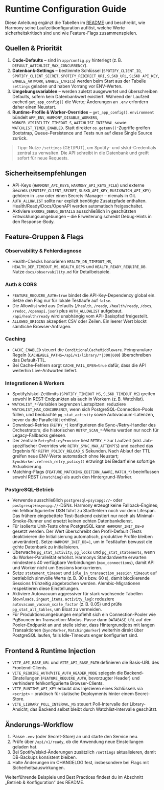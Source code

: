 # Runtime Configuration Guide

Diese Anleitung ergänzt die Tabellen im [README](../../README.md#betrieb--konfiguration) und beschreibt, wie Harmony seine Laufzeitkonfiguration auflöst, welche Werte sicherheitskritisch sind und wie Feature-Flags zusammenspielen.

## Quellen & Priorität

1. **Code-Defaults** – sind in `app/config.py` hinterlegt (z. B. `DEFAULT_WATCHLIST_MAX_CONCURRENCY`).
2. **Datenbank-Settings** – bestimmte Schlüssel (`SPOTIFY_CLIENT_ID`, `SPOTIFY_CLIENT_SECRET`, `SPOTIFY_REDIRECT_URI`, `SLSKD_URL`, `SLSKD_API_KEY`, `ENABLE_ARTWORK`, `ENABLE_LYRICS`) werden beim Start aus der Tabelle `settings` geladen und haben Vorrang vor ENV-Werten.
3. **Umgebungsvariablen** – werden zuletzt ausgewertet und überschreiben Defaults, sofern kein Datenbankwert existiert. Während der Laufzeit cached `get_app_config()` die Werte; Änderungen an `.env` erfordern daher einen Neustart.
4. **Runtime-Profile & Worker-Overrides** – `get_app_config().environment` bündelt `APP_ENV`, `HARMONY_DISABLE_WORKERS`, `WORKER_VISIBILITY_TIMEOUT_S`, `WATCHLIST_INTERVAL` sowie `WATCHLIST_TIMER_ENABLED`. Statt direkter `os.getenv()`-Zugriffe greifen Bootstrap, Queue-Persistence und Tests nun auf diese Single Source zurück.

> Tipp: Nutze `/settings` (GET/PUT), um Spotify- und slskd-Credentials zentral zu verwalten. Die API schreibt in die Datenbank und greift sofort für neue Requests.

## Sicherheitsempfehlungen

- API-Keys (`HARMONY_API_KEYS`, `HARMONY_API_KEYS_FILE`) und externe Secrets (`SPOTIFY_CLIENT_SECRET`, `SLSKD_API_KEY`, `MUSIXMATCH_API_KEY`) gehören in `.env` oder einen Secrets-Manager – niemals in Git.
- `AUTH_ALLOWLIST` sollte nur explizit benötigte Zusatzpfade enthalten. Health/Ready/Docs/OpenAPI werden automatisch freigeschaltet.
- Aktiviere `ERRORS_DEBUG_DETAILS` ausschließlich in geschützten Entwicklungsumgebungen – die Erweiterung schreibt Debug-Hints in den Response-Body.

## Feature-Gruppen & Flags

### Observability & Fehlerdiagnose

- Health-Checks honorieren `HEALTH_DB_TIMEOUT_MS`, `HEALTH_DEP_TIMEOUT_MS`, `HEALTH_DEPS` und `HEALTH_READY_REQUIRE_DB`. Nutze `docs/observability.md` für Detailbeispiele.

### Auth & CORS

- `FEATURE_REQUIRE_AUTH=true` bindet die API-Key-Dependency global ein. Setze den Flag nur für lokale Testläufe auf `false`.
- Die Allowlist wird aus Defaults (`/health`, `/ready`, `/health/ready`, `/docs`, `/redoc`, `/openapi.json`) plus `AUTH_ALLOWLIST` aufgebaut. `/api/health/ready` wird unabhängig vom API-Basispfad freigestellt.
- `ALLOWED_ORIGINS` akzeptiert CSV oder Zeilen. Ein leerer Wert blockt sämtliche Browser-Anfragen.

### Caching

- `CACHE_ENABLED` steuert die `ConditionalCacheMiddleware`. Feingranulare Regeln (`CACHEABLE_PATHS=/api/v1/library/*|300|600`) überschreiben das Default-TTL.
- Bei Cache-Fehlern sorgt `CACHE_FAIL_OPEN=true` dafür, dass die API weiterhin Live-Antworten liefert.

### Integrationen & Workers

- Spotify/slskd-Zeitlimits (`SPOTIFY_TIMEOUT_MS`, `SLSKD_TIMEOUT_MS`) greifen sowohl in REST-Endpunkten als auch in Workern (z. B. Watchlist).
- `WATCHLIST_*`-Variablen begrenzen Lastspitzen: reduziere `WATCHLIST_MAX_CONCURRENCY`, wenn sich PostgreSQL-Connection-Pools füllen, und beobachte `pg_stat_activity` sowie Autovacuum-Latenzen, bevor du die Parallelität erhöhst.
- Download-Retries (`RETRY_*`) konfigurieren die Sync-/Retry-Handler des Orchestrators; die historischen `RETRY_SCAN_*`-Werte werden nur noch für Legacy-Fallbacks gelesen.
- Der zentrale `RetryPolicyProvider` liest `RETRY_*` zur Laufzeit (inkl. Job-spezifischer Overrides wie `RETRY_SYNC_MAX_ATTEMPTS`) und cached das Ergebnis für `RETRY_POLICY_RELOAD_S` Sekunden. Nach Ablauf der TTL greifen neue ENV-Werte automatisch ohne Neustart; `SyncWorker.refresh_retry_policy()` erzwingt bei Bedarf eine sofortige Aktualisierung.
- Matching-Flags (`FEATURE_MATCHING_EDITION_AWARE`, `MATCH_*`) beeinflussen sowohl REST (`/matching`) als auch den Hintergrund-Worker.

### PostgreSQL-Betrieb

- Verwende ausschließlich `postgresql+psycopg://`- oder `postgresql+asyncpg://`-DSNs. Harmony erzeugt keine Fallback-Engines; ein fehlkonfigurierter DSN führt zu Startfehlern noch vor dem Lifespan. Das frühere eingebettete Test-Backend existiert nur noch als Minimal-Smoke-Runner und ersetzt keinen echten Datenbankdienst.
- Für isolierte Unit-Tests ohne PostgreSQL kann `HARMONY_INIT_DB=0` gesetzt werden. Der Wert überschreibt den Profil-Default (Tests deaktivieren die Initialisierung automatisch, produktive Profile bleiben unverändert). Setze `HARMONY_INIT_DB=1`, um in Testläufen bewusst die echte Datenbank zu initialisieren.
- Überwache `pg_stat_activity`, `pg_locks` und `pg_stat_statements`, wenn du Worker-Parallelität erhöhst. Harmonys Standardwerte erwarten mindestens 40 verfügbare Verbindungen (`max_connections`), damit API und Worker nicht um Sessions konkurrieren.
- Setze `statement_timeout` und `idle_in_transaction_session_timeout` auf betrieblich sinnvolle Werte (z. B. 30 s bzw. 60 s), damit blockierende Sessions frühzeitig abgebrochen werden. Alembic-Migrationen respektieren diese Einstellungen.
- Aktiviere Autovacuum aggressiver für stark wachsende Tabellen (`downloads`, `ingest_items`, `activity_log`): reduziere `autovacuum_vacuum_scale_factor` (z. B. 0.05) und prüfe `pg_stat_all_tables`, um Bloat zu vermeiden.
- Für Produktionsumgebungen empfiehlt sich ein Connection-Pooler wie PgBouncer im Transaction-Modus. Passe dann `DATABASE_URL` auf den Pooler-Endpunkt an und stelle sicher, dass Hintergrundjobs mit langen Transaktionen (`SyncWorker`, `MatchingWorker`) weiterhin direkt über PostgreSQL laufen, falls Idle-Timeouts enger konfiguriert sind.

## Frontend & Runtime Injection

- `VITE_API_BASE_URL` und `VITE_API_BASE_PATH` definieren die Basis-URL des Frontend-Clients.
- `VITE_REQUIRE_AUTH`/`VITE_AUTH_HEADER_MODE` spiegeln die Backend-Einstellungen (`FEATURE_REQUIRE_AUTH`, bevorzugter Header) und verhindern fehlkonfigurierte Browser-Clients.
- `VITE_RUNTIME_API_KEY` erlaubt das Injezieren eines Schlüssels via `<script>` – praktisch für statische Deployments hinter einem Secret-Store.
- `VITE_LIBRARY_POLL_INTERVAL_MS` steuert Poll-Intervalle der Library-Ansicht; das Backend selbst bleibt durch Watchlist-Intervalle geschützt.

## Änderungs-Workflow

1. Passe `.env` (oder Secret-Store) an und starte den Service neu.
2. Prüfe über `/api/v1/ready`, ob die Anwendung neue Einstellungen geladen hat.
3. Bei Spotify/slskd-Änderungen zusätzlich `/settings` aktualisieren, damit DB-Backups konsistent bleiben.
4. Halte Änderungen im CHANGELOG fest, insbesondere bei Flags mit Sicherheitsauswirkungen.

Weiterführende Beispiele und Best Practices findest du im Abschnitt „Betrieb & Konfiguration“ des README.
